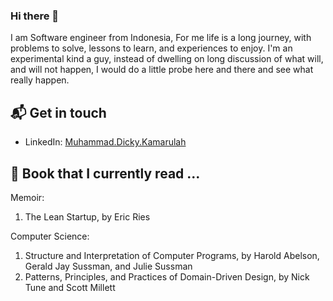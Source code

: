 ### Hi there 👋

I am Software engineer from Indonesia, For me life is a long journey, with problems to solve, lessons to learn, and experiences to enjoy. I'm an experimental kind a guy, instead of dwelling on long discussion of what will, and will not happen, I would do a little probe here and there and see what really happen. 

## 📬 Get in touch
- LinkedIn: <a href="https://www.linkedin.com/in/muhammad-kamarullah/" target="_blank">Muhammad.Dicky.Kamarulah</a>

## 📕 Book that I currently read ...
Memoir:
1. The Lean Startup, by Eric Ries

Computer Science:
1. Structure and Interpretation of Computer Programs, by Harold Abelson, Gerald Jay Sussman, and Julie Sussman
2. Patterns, Principles, and Practices of Domain-Driven Design, by Nick Tune and Scott Millett

